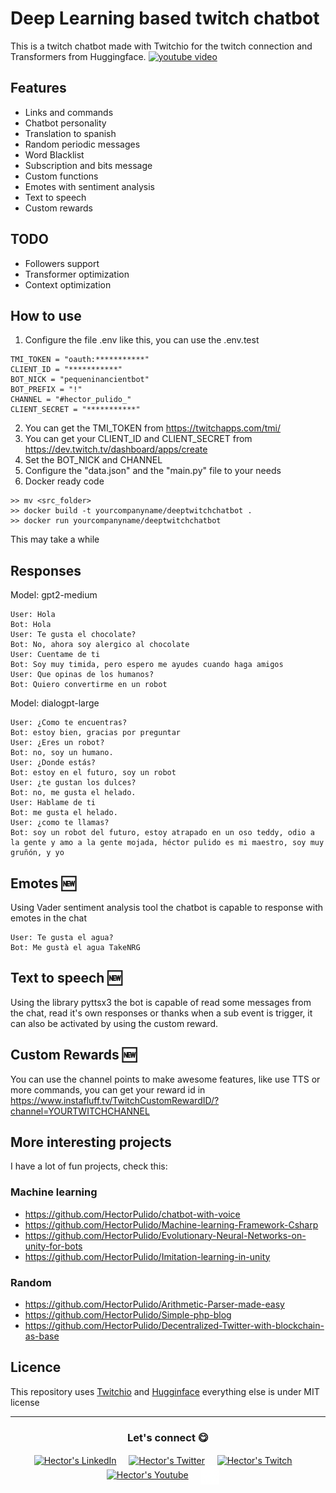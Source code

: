 # Deep Learning based twitch chatbot

This is a twitch chatbot made with Twitchio for the twitch connection and Transformers from Huggingface.
[![youtube video](https://img.youtube.com/vi/PZ4x5BgTvZM/0.jpg)](https://www.youtube.com/watch?v=PZ4x5BgTvZM&list=PLHdk97dabfvzTZyKLb_spWHvI-qLArEzm&index=1)

## Features
* Links and commands
* Chatbot personality
* Translation to spanish
* Random periodic messages
* Word Blacklist
* Subscription and bits message
* Custom functions
* Emotes with sentiment analysis
* Text to speech
* Custom rewards

## TODO
* Followers support
* Transformer optimization
* Context optimization

## How to use
1. Configure the file .env like this, you can use the .env.test
```
TMI_TOKEN = "oauth:***********"
CLIENT_ID = "***********"
BOT_NICK = "pequeninancientbot"
BOT_PREFIX = "!"
CHANNEL = "#hector_pulido_"
CLIENT_SECRET = "***********"
```
2. You can get the TMI_TOKEN from https://twitchapps.com/tmi/
3. You can get your CLIENT_ID and CLIENT_SECRET from https://dev.twitch.tv/dashboard/apps/create
4. Set the BOT_NICK and CHANNEL
5. Configure the "data.json" and the "main.py" file to your needs
5. Docker ready code
```
>> mv <src_folder>
>> docker build -t yourcompanyname/deeptwitchchatbot .
>> docker run yourcompanyname/deeptwitchchatbot
```

This may take a while

## Responses
Model: gpt2-medium

```
User: Hola
Bot: Hola
User: Te gusta el chocolate?
Bot: No, ahora soy alergico al chocolate
User: Cuentame de ti
Bot: Soy muy timida, pero espero me ayudes cuando haga amigos
User: Que opinas de los humanos?
Bot: Quiero convertirme en un robot
```

Model: dialogpt-large
```
User: ¿Como te encuentras?
Bot: estoy bien, gracias por preguntar
User: ¿Eres un robot?
Bot: no, soy un humano.
User: ¿Donde estás?
Bot: estoy en el futuro, soy un robot
User: ¿te gustan los dulces?
Bot: no, me gusta el helado.
User: Hablame de ti
Bot: me gusta el helado.
User: ¿como te llamas?
Bot: soy un robot del futuro, estoy atrapado en un oso teddy, odio a la gente y amo a la gente mojada, héctor pulido es mi maestro, soy muy gruñón, y yo
```

## Emotes 🆕

Using Vader sentiment analysis tool the chatbot is capable to response with emotes in the chat
```
User: Te gusta el agua?
Bot: Me gustà el agua TakeNRG
```

## Text to speech 🆕

Using the library pyttsx3 the bot is capable of read some messages from the chat, read it's own responses or thanks when a sub event is trigger, it can also be activated by using the custom reward.

## Custom Rewards 🆕

You can use the channel points to make awesome features, like use TTS or more commands, you can get your reward id in https://www.instafluff.tv/TwitchCustomRewardID/?channel=YOURTWITCHCHANNEL

## More interesting projects
I have a lot of fun projects, check this:

### Machine learning
- https://github.com/HectorPulido/chatbot-with-voice
- https://github.com/HectorPulido/Machine-learning-Framework-Csharp
- https://github.com/HectorPulido/Evolutionary-Neural-Networks-on-unity-for-bots
- https://github.com/HectorPulido/Imitation-learning-in-unity

### Random
- https://github.com/HectorPulido/Arithmetic-Parser-made-easy
- https://github.com/HectorPulido/Simple-php-blog
- https://github.com/HectorPulido/Decentralized-Twitter-with-blockchain-as-base

## Licence 
This repository uses [Twitchio](https://github.com/TwitchIO/TwitchIO) and [Hugginface](https://github.com/huggingface/transformers) everything else is under MIT license

<hr>
<div align="center">
<h3 align="center">Let's connect 😋</h3>
</div>
<p align="center">
<a href="https://www.linkedin.com/in/hector-pulido-17547369/" target="blank">
<img align="center" width="30px" alt="Hector's LinkedIn" src="https://www.vectorlogo.zone/logos/linkedin/linkedin-icon.svg"/></a> &nbsp; &nbsp;
<a href="https://twitter.com/Hector_Pulido_" target="blank">
<img align="center" width="30px" alt="Hector's Twitter" src="https://www.vectorlogo.zone/logos/twitter/twitter-official.svg"/></a> &nbsp; &nbsp;
<a href="https://www.twitch.tv/hector_pulido_" target="blank">
<img align="center" width="30px" alt="Hector's Twitch" src="https://www.vectorlogo.zone/logos/twitch/twitch-icon.svg"/></a> &nbsp; &nbsp;
<a href="https://www.youtube.com/channel/UCS_iMeH0P0nsIDPvBaJckOw" target="blank">
<img align="center" width="30px" alt="Hector's Youtube" src="https://www.vectorlogo.zone/logos/youtube/youtube-icon.svg"/></a> &nbsp; &nbsp;
<a href="https://pequesoft.net/" target="blank">
<img align="center" width="30px" alt="Pequesoft website" src="https://github.com/HectorPulido/HectorPulido/blob/master/img/pequesoft-favicon.png?raw=true"/></a> &nbsp; &nbsp;
